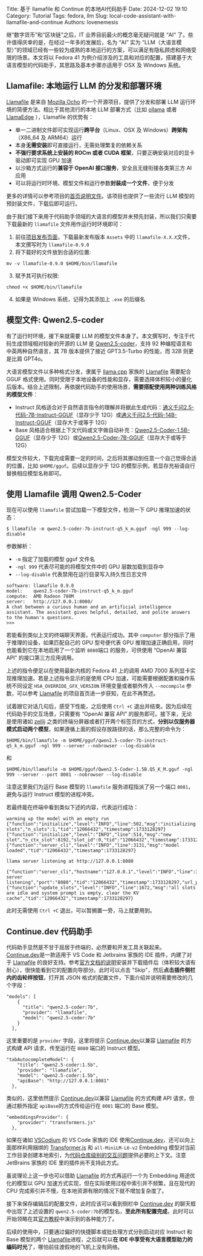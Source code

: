 Title: 基于 llamafile 和 Continue 的本地AI代码助手
Date: 2024-12-02 19:10
Category: Tutorial
Tags: fedora, llm
Slug: local-code-assistant-with-llamafile-and-continue
Authors: lovenemesis

继“数字货币”和“区块链”之后，IT 业界目前最火的概念毫无疑问就是 “AI“ 了。些许值得庆幸的是，在经过一年多的发展后，名为 “AI” 实为 “LLM（大语言模型）”的领域已经有一些较为成熟的本地运行的方案，可以满足有隐私顾虑和网络受限的场景。本文将以 Fedora 41 为例介绍涉及的工具和对应的配置，搭建基于大语言模型的代码助手，其思路及基本步骤亦适用于 OSX 及 Windows 系统。

## Llamafile: 本地运行 LLM 的分发和部署环境

[Llamafile](https://github.com/Mozilla-Ocho/llamafile) 是来自 [Mozilla Ocho](https://github.com/Mozilla-Ocho) 的一个开源项目，提供了分发和部署 LLM  运行环境的简便方法。相比于其他流行的本地 LLM 部署方式（比如 [ollama](https://github.com/ollama/ollama) 或者 [LlamaEdge](https://github.com/LlamaEdge/LlamaEdge) ），Llamafile 的优势有：

* 单一二进制文件即可实现运行**跨平台**（Linux、OSX 及 Windows）**跨架构**（X86_64 及 ARM64）运行
* 本身**无需安装**即可直接运行，无需处理繁复的依赖关系
* **不强行要求系统上安装的 ROCm 或者 CUDA 框架**，只要正确安装对应的显卡驱动即可实现 GPU 加速
* 以沙箱方式运行的**兼容于 OpenAI 接口服务**，安全且无缝衔接各类第三方 AI 应用
* 可以将运行时环境、模型文件和运行参数**封装成一个文件**，便于分发

更多的详情可以参考项目的[首页说明文件](https://github.com/Mozilla-Ocho/llamafile/blob/main/README.md)。该项目也提供了一些流行 LLM 模型的预封装文件，下载后即可运行。

由于我们接下来用于代码助手领域的大语言的模型并未预先封装，所以我们只需要下载最新的 `llamafile` 文件用作运行时环境即可：

1. 前往[项目发布页面](https://github.com/Mozilla-Ocho/llamafile/releases)，下载最新发布版本 `Assets` 中的 `llamafile-X.X.X`文件，本文撰写时为 `llamafile-0.9.0`
2. 将下载好的文件放到合适的位置: 
```
mv -v llamafile-0.9.0 $HOME/bin/llamafile
```

3. 赋予其可执行权限:
```
chmod +x $HOME/bin/llamafile
```
4. 如果是 Windows 系统，记得为其添加上 `.exe` 的后缀名

## 模型文件: Qwen2.5-coder

有了运行时环境，接下来就需要 LLM 的模型文件本身了。本文撰写时，专注于代码生成领域相对较新的开源的 LLM 是 [Qwen2.5-coder](https://qwen2.org/qwen2-5-coder/)，支持 92 种编程语言和中英两种自然语言，其 7B 版本提供了接近 GPT3.5-Turbo 的性能，而 32B 则更是比肩 GPT4o。

大语言模型文件以多种格式分发，隶属于 [llama.cpp](https://github.com/ggerganov/llama.cpp) 家族的 [Llamafile](https://github.com/Mozilla-Ocho/llamafile) 需要配合 GGUF 格式使用。同时受限于本地设备的性能和显存，需要选择体积较小的量化后版本。结合上述限制，再依据代码助手的使用场景，**需要搭配使用两种训练风格的模型文件**：

*  Instruct 风格适合对于自然语言指令的理解并将据此生成代码：[通义千问2.5-代码-7B-Instruct-GGUF](https://www.modelscope.cn/models/Qwen/Qwen2.5-Coder-7B-Instruct-GGUF/resolve/master/qwen2.5-coder-7b-instruct-q5_k_m.gguf)（显存少于 12G）或[通义千问2.5-代码-14B-Instruct-GGUF](https://www.modelscope.cn/models/Qwen/Qwen2.5-Coder-14B-Instruct-GGUF/resolve/master/qwen2.5-coder-14b-instruct-q5_k_m.gguf)（显存大于或等于 12G）
* Base 风格适合根据上下文代码或文字做自动补充：[Qwen2.5-Coder-1.5B-GGUF](https://www.modelscope.cn/models/QuantFactory/Qwen2.5-Coder-1.5B-GGUF/resolve/master/Qwen2.5-Coder-1.5B.Q5_K_M.gguf)（显存少于 12G）或[Qwen2.5-Coder-7B-GGUF](https://www.modelscope.cn/models/QuantFactory/Qwen2.5-Coder-7B-GGUF/resolve/master/Qwen2.5-Coder-7B.Q5_K_M.gguf)（显存大于或等于 12G）


模型文件较大，下载完成需要一定的时间，之后将其挪动到任意一个自己觉得合适的位置，比如 `$HOME/gguf`。后续以显存少于 12G 的模型示例，若显存充裕请自行替换相应模型名称即可。

## 使用 Llamafile 调用 Qwen2.5-Coder

现在可以使用 `llamafile` 尝试加载一下模型文件，检测一下 GPU 推理加速的状态：

```
$ llamafile -m qwen2.5-coder-7b-instruct-q5_k_m.gguf -ngl 999 --log-disable
```

参数解析：

* `-m` 指定了加载的模型 gguf 文件名
* `-ngl 999` 代表尽可能的将模型文件中的 GPU 层数加载到显存中
* `--log-disable` 代表禁用在运行目录写入持久性日志文件

```
software: llamafile 0.9.0
model:    qwen2.5-coder-7b-instruct-q5_k_m.gguf
compute:  AMD Radeon 780M
server:   http://127.0.0.1:8080/
A chat between a curious human and an artificial intelligence assistant. The assistant gives helpful, detailed, and polite answers to the human's questions.
>>>
```

若能看到类似上文的终端聊天界面，代表运行成功。其中 `computer` 部分指示了用于推理的设备，如果匹配自己的 GPU 型号便代表 GPU 推理加速正确启用，同时也能看到它在本地启用了一个监听 `8080`端口 的服务，可供使用 “OpenAI 兼容 API” 的接口第三方应用调用。

上述的指令便足以在使用最新内核的 Fedora 41 上的调用 AMD 7000 系列显卡实现推理加速。若是上述指令显示的是使用 CPU 加速，可能需要根据配置和操作系统不同设定 `HSA_OVERRIDE_GFX_VERSION` 环境变量或者额外传入 `--nocompile` 参数，可以参考 [Llamafile](https://github.com/Mozilla-Ocho/llamafile) 的项目首页进一步获知，在此不再赘述。

试着跟它对话几句后，感受下性能，之后使用 `Ctrl +C` 退出并结束。因为后续在代码助手的交互场景，只需要有 “OpenAI 兼容 API” 的服务即可。接下来，无论是使用诸如 [zellij](https://github.com/zellij-org/zellij) 之类的终端分屏器或者打开两个标签页的方式，**分别以仅服务器模式启动两个模型**，如果遵循上面的假设存放路径的话，那么完整的命令为：

```
$HOME/bin/llamafile -m $HOME/gguf/qwen2.5-coder-7b-instruct-q5_k_m.gguf -ngl 999 --server --nobrowser --log-disable
```
和
```
$HOME/bin/llamafile -m $HOME/gguf/Qwen2.5-Coder-1.5B.Q5_K_M.gguf -ngl 999 --server --port 8081 --nobrowser --log-disable
```

注意这里我们为运行 Base 模型的 `llamafile` 服务进程指派了另一个端口 `8081`，避免与运行 Instruct 模型的进程冲突。

若最终能在终端中看到类似下述的内容，代表运行成功：

```
warming up the model with an empty run
{"function":"initialize","level":"INFO","line":502,"msg":"initializing slots","n_slots":1,"tid":"12066432","timestamp":1733128297}
{"function":"initialize","level":"INFO","line":514,"msg":"new slot","n_ctx_slot":8192,"slot_id":0,"tid":"12066432","timestamp":1733128297}
{"function":"server_cli","level":"INFO","line":3131,"msg":"model loaded","tid":"12066432","timestamp":1733128297}

llama server listening at http://127.0.0.1:8080

{"function":"server_cli","hostname":"127.0.0.1","level":"INFO","line":3269,"msg":"HTTP server listening","port":"8080","tid":"12066432","timestamp":1733128297,"url_prefix":""}
{"function":"update_slots","level":"INFO","line":1672,"msg":"all slots are idle and system prompt is empty, clear the KV cache","tid":"12066432","timestamp":1733128297}
```

此时无需使用 `Ctrl +C` 退出，可以暂搁置一旁，马上就要用到。


## Continue.dev 代码助手

代码助手显然是不甘于屈居于终端的，必然要和开发工具关联起来。[Continue.dev](https://github.com/continuedev/continue)是一款适用于 VS Code 和 Jetbrains 家族的 IDE 插件，内建了对于 [Llamafile](https://github.com/Mozilla-Ocho/llamafile) 的良好支持。参考[官方文档的说明](https://docs.continue.dev/getting-started/install)安装并下载插件后（体积较大请有耐心），很快能看到它的配置向导部分。此时可以点击 "Skip"，然后**点击插件侧栏内的齿轮样按钮**，打开其 JSON 格式的配置文件，下面介绍并说明需要修改的几个字段：

```
"models": [
    {
      "title": "qwen2.5-coder:7b",
      "provider": "llamafile",
      "model": "qwen2.5-coder:7b"
    }
  ],
```

这里重要的是 `provider` 字段，这里将提示 [Continue.dev](https://github.com/continuedev/continue)以兼容 [Llamafile](https://github.com/Mozilla-Ocho/llamafile) 的方式构建 API 请求，传至运行在 `8080` 端口的 Instruct 模型。


```
"tabAutocompleteModel": {
    "title": "qwen2.5-coder:1.5b",
    "provider": "llamafile",
    "model": "qwen2.5-coder:1.5b",
    "apiBase": "http://127.0.0.1:8081"
  },
```

类似的，这里依然提示 [Continue.dev](https://github.com/continuedev/continue)以兼容 [Llamafile](https://github.com/Mozilla-Ocho/llamafile) 的方式构建 API 请求，但通过额外指定 `apiBase`的方式传给运行在 `8081` 端口的 Base 模型。

```
"embeddingsProvider": {
    "provider": "transformers.js"
  },
```

如果在诸如 [VSCodium](https://vscodium.com/) 的 VS Code 家族的 IDE 使用[Continue.dev](https://github.com/continuedev/continue)，还可以向上面那样利用捆绑的 [Transformer.js](https://huggingface.co/docs/transformers.js/index) 和 `all-MiniLM-L6-v2` Embedding 模型对当前工作目录创建本地索引，为[代码仓库级别的交互问题](https://docs.continue.dev/customize/deep-dives/codebase)提供必要的上下文。注意 JetBrains 家族的 IDE 里的插件尚不支持此方式。

虽说理论上这一步也可以借助 [Llamafile](https://github.com/Mozilla-Ocho/llamafile) 的方式再运行一个为 Embedding 用途优化的模型以 GPU 加速方式实现，但在实际使用过程中索引并不频繁，且在现代的 CPU 完成索引并不慢，在本地资源有限的情况下就不增加复杂度了。

接下来保存编辑后的配置文件，此时应该可以看到侧栏中 [Continue.dev](https://github.com/continuedev/continue) 的聊天框中出现了上述设置的 `qwen2.5-coder:7b`的模型名，**至此所有配置完成**，此时可以开始领略在其[官方教程](https://docs.continue.dev/getting-started/overview)中演示到的各种能力了。

后续的使用中，只要通过偏好的快捷脚本或批处理方式分别启动对应 Instruct 和 Base 模型的两个 [Llamafile](https://github.com/Mozilla-Ocho/llamafile)进程，之后就可以**在 IDE 中享受有大语言模型助力的编码时光**了，哪怕前往渡假地的飞机上没有网络。
